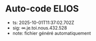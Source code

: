 # Auto-code ELIOS
- ts: 2025-10-01T11:37:02.702Z
- sig: ∞.je.toi.nous.432.528
- note: fichier généré automatiquement